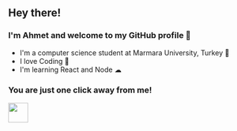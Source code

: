 ## Hey there!

### I'm Ahmet and welcome to my GitHub profile 👋

- I'm a computer science student at Marmara University, Turkey 🏫
- I love Coding 🚀
- I'm learning React and Node ☁

### You are just one click away from me!

<a href="https://www.linkedin.com/in/ahmet-kurt-ce/">
    <img src="assets/linkedin.png" width="40px" height="40px">
</a>
